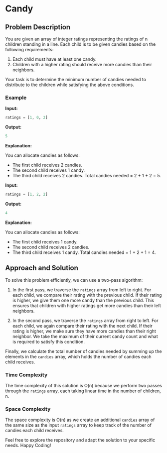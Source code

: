 # Candy 

## Problem Description

You are given an array of integer ratings representing the ratings of n children standing in a line. Each child is to be given candies based on the following requirements:

1. Each child must have at least one candy.
2. Children with a higher rating should receive more candies than their neighbors.

Your task is to determine the minimum number of candies needed to distribute to the children while satisfying the above conditions.

### Example

**Input:**

```python
ratings = [1, 0, 2]
```

**Output:**

```python
5
```

**Explanation:**

You can allocate candies as follows:
- The first child receives 2 candies.
- The second child receives 1 candy.
- The third child receives 2 candies.
Total candies needed = 2 + 1 + 2 = 5.

**Input:**

```python
ratings = [1, 2, 2]
```

**Output:**

```python
4
```

**Explanation:**

You can allocate candies as follows:
- The first child receives 1 candy.
- The second child receives 2 candies.
- The third child receives 1 candy.
Total candies needed = 1 + 2 + 1 = 4.

## Approach and Solution

To solve this problem efficiently, we can use a two-pass algorithm:

1. In the first pass, we traverse the `ratings` array from left to right. For each child, we compare their rating with the previous child. If their rating is higher, we give them one more candy than the previous child. This ensures that children with higher ratings get more candies than their left neighbors.

2. In the second pass, we traverse the `ratings` array from right to left. For each child, we again compare their rating with the next child. If their rating is higher, we make sure they have more candies than their right neighbor. We take the maximum of their current candy count and what is required to satisfy this condition.

Finally, we calculate the total number of candies needed by summing up the elements in the `candies` array, which holds the number of candies each child receives.

### Time Complexity

The time complexity of this solution is O(n) because we perform two passes through the `ratings` array, each taking linear time in the number of children, n.

### Space Complexity

The space complexity is O(n) as we create an additional `candies` array of the same size as the input `ratings` array to keep track of the number of candies each child receives.


Feel free to explore the repository and adapt the solution to your specific needs. Happy Coding!
